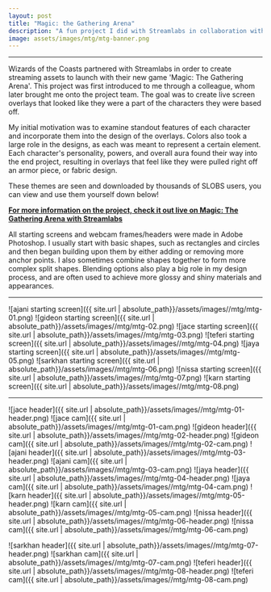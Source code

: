 ```yaml
---
layout: post
title: "Magic: the Gathering Arena"
description: "A fun project I did with Streamlabs in collaboration with Wizards of the Coasts for the release of their game Magic: The Gathering Arena"
image: assets/images/mtg/mtg-banner.png
---
```


___

Wizards of the Coasts partnered with Streamlabs in order to create streaming assets to launch with their new game 'Magic: The Gathering Arena'. This project was first introduced to me through a colleague, whom later brought me onto the project team. The goal was to create live screen overlays that looked like they were a part of the characters they were based off. 

My initial motivation was to examine standout features of each character and incorporate them into the design of the overlays. Colors also took a large role in the designs, as each was meant to represent a certain element. Each character's personality, powers, and overall aura found their way into the end project, resulting in overlays that feel like they were pulled right off an armor piece, or fabric design.

These themes are seen and downloaded by thousands of SLOBS users, you can view and use them yourself down below!

**[For more information on the project, check it out live on Magic: The Gathering Arena with Streamlabs](https://streamlabs.com/mtg/arena)**

All starting screens and webcam frames/headers were made in Adobe Photoshop. I usually start with basic shapes, such as rectangles and circles and then began building upon them by either adding or removing more anchor points. I also sometimes combine shapes together to form more complex split shapes. Blending options also play a big role in my design process, and are often used to achieve more glossy and shiny materials and appearances.

___

![ajani starting screen]({{ site.url | absolute_path}}/assets/images//mtg/mtg-01.png)
![gideon starting screen]({{ site.url | absolute_path}}/assets/images//mtg/mtg-02.png)
![jace starting screen]({{ site.url | absolute_path}}/assets/images//mtg/mtg-03.png)
![teferi starting screen]({{ site.url | absolute_path}}/assets/images//mtg/mtg-04.png)
![jaya starting screen]({{ site.url | absolute_path}}/assets/images//mtg/mtg-05.png)
![sarkhan starting screen]({{ site.url | absolute_path}}/assets/images//mtg/mtg-06.png)
![nissa starting screen]({{ site.url | absolute_path}}/assets/images//mtg/mtg-07.png)
![karn starting screen]({{ site.url | absolute_path}}/assets/images//mtg/mtg-08.png)


***

![jace header]({{ site.url | absolute_path}}/assets/images//mtg/mtg-01-header.png)
![jace cam]({{ site.url | absolute_path}}/assets/images//mtg/mtg-01-cam.png)
![gideon header]({{ site.url | absolute_path}}/assets/images//mtg/mtg-02-header.png)
![gideon cam]({{ site.url | absolute_path}}/assets/images//mtg/mtg-02-cam.png)
![ajani header]({{ site.url | absolute_path}}/assets/images//mtg/mtg-03-header.png)
![ajani cam]({{ site.url | absolute_path}}/assets/images//mtg/mtg-03-cam.png)
![jaya header]({{ site.url | absolute_path}}/assets/images//mtg/mtg-04-header.png)
![jaya cam]({{ site.url | absolute_path}}/assets/images//mtg/mtg-04-cam.png)
![karn header]({{ site.url | absolute_path}}/assets/images//mtg/mtg-05-header.png)
![karn cam]({{ site.url | absolute_path}}/assets/images//mtg/mtg-05-cam.png)
![nissa header]({{ site.url | absolute_path}}/assets/images//mtg/mtg-06-header.png)
![nissa cam]({{ site.url | absolute_path}}/assets/images//mtg/mtg-06-cam.png)

![sarkhan header]({{ site.url | absolute_path}}/assets/images//mtg/mtg-07-header.png)
![sarkhan cam]({{ site.url | absolute_path}}/assets/images//mtg/mtg-07-cam.png)
![teferi header]({{ site.url | absolute_path}}/assets/images//mtg/mtg-08-header.png)
![teferi cam]({{ site.url | absolute_path}}/assets/images//mtg/mtg-08-cam.png)